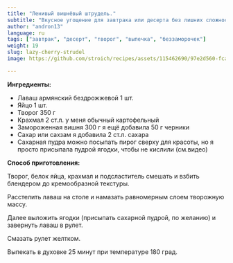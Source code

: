 ```yaml
---
title: "Ленивый вишнёвый штрудель."
subtitle: "Вкусное угощение для завтрака или десерта без лишних сложностей."
author: "andron13"
language: ru
tags: ["завтрак", "десерт", "творог", "выпечка", "беззаморочек"]
weight: 19
slug: lazy-cherry-strudel
image: https://github.com/stroich/recipes/assets/115462690/97e2d560-fca2-4631-b7ce-ce18cedb940a

---
```



**Ингредиенты:**

* Лаваш армянский бездрожжевой 1 шт.
* Яйцо 1 шт.
* Творог 350 г
* Крахмал 2 ст.л.
  у меня обычный картофельный
* Замороженная вишня 300 г
  я ещё добавила 50 г черники
* Сахар или сахзам
  я добавила 2 ст.л. сахара
* Сахарная пудра
  можно посыпать пирог сверху для красоты, но я просто присыпала пудрой ягодки, чтобы не кислили (см.видео)


**Способ приготовления:**

Творог, белок яйца, крахмал и подсластитель смешать и взбить блендером до кремообразной текстуры.

Расстелить лаваш на столе и намазать равномерным слоем творожную массу.

Далее выложить ягодки (присыпать сахарной пудрой, по желанию) и завернуть лаваш в рулет.

Смазать рулет желтком.

Выпекать в духовке 25 минут при температуре 180 град.

